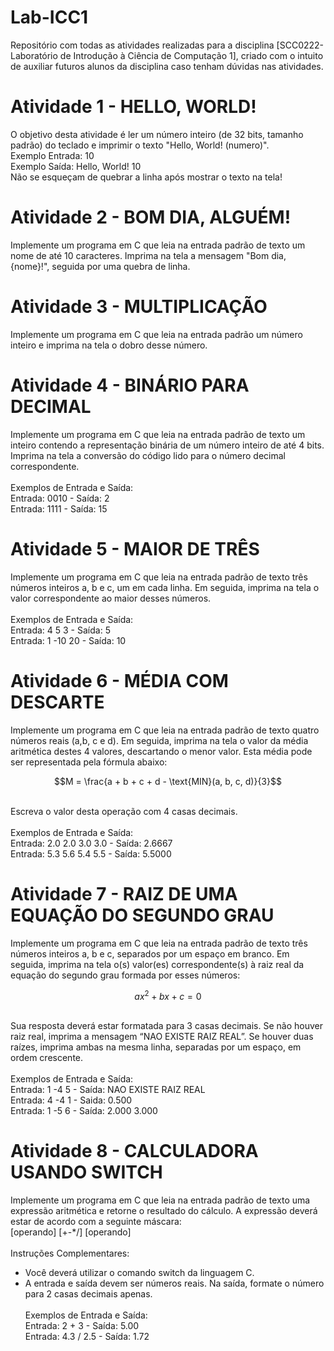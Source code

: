# Lab-ICC1
Repositório com todas as atividades realizadas para a disciplina [SCC0222-Laboratório de Introdução à Ciência de Computação 1], criado com o intuito de auxiliar futuros alunos da disciplina caso tenham dúvidas nas atividades.

# Atividade 1 - HELLO, WORLD!
O objetivo desta atividade é ler um número inteiro (de 32 bits, tamanho padrão) do teclado e imprimir o texto "Hello, World! (numero)".<br>
Exemplo Entrada: 10<br>
Exemplo Saída: Hello, World! 10<br>
Não se esqueçam de quebrar a linha após mostrar o texto na tela!

# Atividade 2 - BOM DIA, ALGUÉM!
Implemente um programa em C que leia na entrada padrão de texto um nome de até 10 caracteres. Imprima na tela a mensagem "Bom dia, {nome}!", seguida por uma quebra de linha.

# Atividade 3 - MULTIPLICAÇÃO
Implemente um programa em C que leia na entrada padrão um número inteiro e imprima na tela o dobro desse número.

# Atividade 4 - BINÁRIO PARA DECIMAL
Implemente um programa em C que leia na entrada padrão de texto um inteiro contendo a representação binária de um número inteiro de até 4 bits. Imprima na tela a conversão do código lido para o número decimal correspondente.<br><br>
Exemplos de Entrada e Saída:<br>
Entrada: 0010 - Saída: 2<br>
Entrada: 1111 - Saída: 15

# Atividade 5 - MAIOR DE TRÊS
Implemente um programa em C que leia na entrada padrão de texto três números inteiros a, b e
c, um em cada linha. Em seguida, imprima na tela o valor correspondente ao maior desses números.<br><br>
Exemplos de Entrada e Saída:<br>
Entrada: 4 5 3 - Saída: 5<br>
Entrada: 1 -10 20 - Saída: 10

# Atividade 6 - MÉDIA COM DESCARTE
Implemente um programa em C que leia na entrada padrão de texto quatro números reais (a,b, c
e d). Em seguida, imprima na tela o valor da média aritmética destes 4 valores, descartando o menor valor. Esta média pode ser representada pela fórmula abaixo:
```math
M = \frac{a + b + c + d - \text{MIN}(a, b, c, d)}{3}
```
<br>
Escreva o valor desta operação com 4 casas decimais.<br><br>
Exemplos de Entrada e Saída:<br>
Entrada: 2.0 2.0 3.0 3.0 - Saída: 2.6667<br>
Entrada: 5.3 5.6 5.4 5.5 - Saída: 5.5000

# Atividade 7 - RAIZ DE UMA EQUAÇÃO DO SEGUNDO GRAU
Implemente um programa em C que leia na entrada padrão de texto três números inteiros a, b e
c, separados por um espaço em branco. Em seguida, imprima na tela o(s) valor(es) correspondente(s) à raiz real da equação do segundo grau formada por esses números:
```math
ax^2 + bx + c = 0
```
<br>
Sua resposta deverá estar formatada para 3 casas decimais. Se não houver raiz real, imprima
a mensagem “NAO EXISTE RAIZ REAL”. Se houver duas raízes, imprima ambas na mesma linha,
separadas por um espaço, em ordem crescente.<br><br>
Exemplos de Entrada e Saída:<br>
Entrada: 1 -4 5 - Saída: NAO EXISTE RAIZ REAL<br>
Entrada: 4 -4 1 - Saida: 0.500<br>
Entrada: 1 -5 6 - Saída: 2.000 3.000

# Atividade 8 - CALCULADORA USANDO SWITCH
Implemente um programa em C que leia na entrada padrão de texto uma expressão aritmética e
retorne o resultado do cálculo. A expressão deverá estar de acordo com a seguinte máscara:<br>
[operando] [+-*/] [operando]<br><br>
Instruções Complementares:<br>
- Você deverá utilizar o comando switch da linguagem C.
- A entrada e saída devem ser números reais. Na saída, formate o número para 2 casas decimais apenas.<br><br>
Exemplos de Entrada e Saída:<br>
Entrada: 2 + 3 - Saída: 5.00<br>
Entrada: 4.3 / 2.5 - Saída: 1.72





